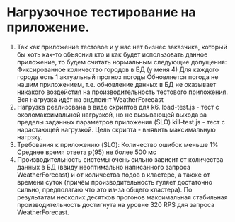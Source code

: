 # Нагрузочное тестирование на приложение.
1. Так как приложение тестовое и у нас нет бизнес заказчика, который бы хоть как-то объяснил кто и как будет использовать данное приложение, то будем считать нормальным следующие допущения:
   Фиксированное количество городов в БД (у меня 4)
   Для каждого города есть 1 актуальный прогноз погоды
   Обновляется погода не нашим приложением, т.е. обновление данных в БД не оказывает никакого воздейстия на производительность тестового приложения.
   Вся нагрузка идёт на эндпоинт WeatherForecast
3. Нагрузка реализована в виде скриптов для k6.
   load-test.js - тест с околомаксимальной нагрузкой, но не вызывающей выхода за пределы заданных параметров приложения (SLO)
   kill-test.js - тест с нарастающей нагрузкой. Цель скрипта - выявить максимальную нагрзку.
4. Требования к приложению (SLO):
   Количество ошибок меньше 1%
   Среднее время ответа p(95) не более 500 мс
5. Производительность системы очень сильно зависит от количества данных в БД (ввиду неоптимально написанного запроса WeatherForecast) и от количества подов в кластере, а также от времени суток (причём производительность гуляет достаточно сильно, предполагаю что это из-за общего кластера).
   По результатам несколих десятков прогонов максимальная стабильная производительность достигнута на уровне 320 RPS для запроса WeatherForecast.

